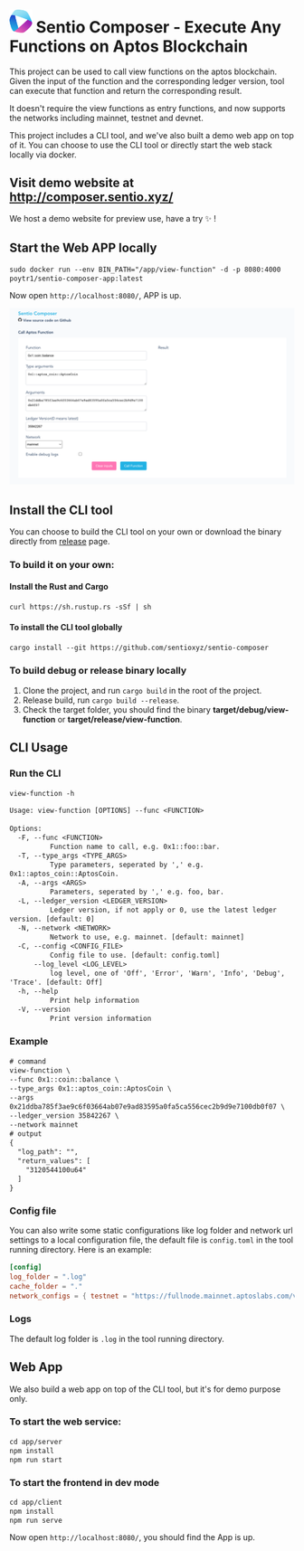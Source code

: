 # <img src="./static/logo.png" alt="drawing" width="40"/> Sentio Composer - Execute Any Functions on Aptos Blockchain
This project can be used to call view functions on the aptos blockchain. Given the input of the function and the corresponding ledger version, tool can execute that function and return the corresponding result.

It doesn't require the view functions as entry functions, and now supports the networks including mainnet, testnet and devnet.

This project includes a CLI tool, and we've also built a demo web app on top of it.
You can choose to use the CLI tool or directly start the web stack locally via docker.

## Visit demo website at http://composer.sentio.xyz/
We host a demo website for preview use, have a try :sparkles: !

## Start the Web APP locally
```shell
sudo docker run --env BIN_PATH="/app/view-function" -d -p 8080:4000 poytr1/sentio-composer-app:latest
```
Now open `http://localhost:8080/`, APP is up.

![app_screenshot](./static/img.png)
## Install the CLI tool
You can choose to build the CLI tool on your own or download the binary directly from [release](https://github.com/sentioxyz/sentio-composer/releases) page.
### To build it on your own:
#### Install the Rust and Cargo
`curl https://sh.rustup.rs -sSf | sh`
#### To install the CLI tool globally
`cargo install --git https://github.com/sentioxyz/sentio-composer`
### To build debug or release binary locally
1. Clone the project, and run `cargo build` in the root of the project.
2. Release build, run `cargo build --release`.
3. Check the target folder, you should find the binary **target/debug/view-function** or **target/release/view-function**.

## CLI Usage
### Run the CLI
`view-function -h`
```
Usage: view-function [OPTIONS] --func <FUNCTION>

Options:
  -F, --func <FUNCTION>
          Function name to call, e.g. 0x1::foo::bar.
  -T, --type_args <TYPE_ARGS>
          Type parameters, seperated by ',' e.g. 0x1::aptos_coin::AptosCoin.
  -A, --args <ARGS>
          Parameters, seperated by ',' e.g. foo, bar.
  -L, --ledger_version <LEDGER_VERSION>
          Ledger version, if not apply or 0, use the latest ledger version. [default: 0]
  -N, --network <NETWORK>
          Network to use, e.g. mainnet. [default: mainnet]
  -C, --config <CONFIG_FILE>
          Config file to use. [default: config.toml]
      --log_level <LOG_LEVEL>
          log level, one of 'Off', 'Error', 'Warn', 'Info', 'Debug', 'Trace'. [default: Off]
  -h, --help
          Print help information
  -V, --version
          Print version information
```
### Example
```shell
# command
view-function \
--func 0x1::coin::balance \
--type_args 0x1::aptos_coin::AptosCoin \
--args 0x21ddba785f3ae9c6f03664ab07e9ad83595a0fa5ca556cec2b9d9e7100db0f07 \
--ledger_version 35842267 \
--network mainnet
# output
{
  "log_path": "",
  "return_values": [
    "3120544100u64"
  ]
}
```
### Config file
You can also write some static configurations like log folder and network url settings to a local configuration file, the default file is `config.toml` in the tool running directory.
Here is an example:
```toml
[config]
log_folder = ".log"
cache_folder = "."
network_configs = { testnet = "https://fullnode.mainnet.aptoslabs.com/v1" }
```
### Logs
The default log folder is `.log` in the tool running directory.

## Web App
We also build a web app on top of the CLI tool, but it's for demo purpose only.
### To start the web service:
```shell
cd app/server
npm install
npm run start
```
### To start the frontend in dev mode
```shell
cd app/client
npm install
npm run serve
```
Now open `http://localhost:8080/`, you should find the App is up.
